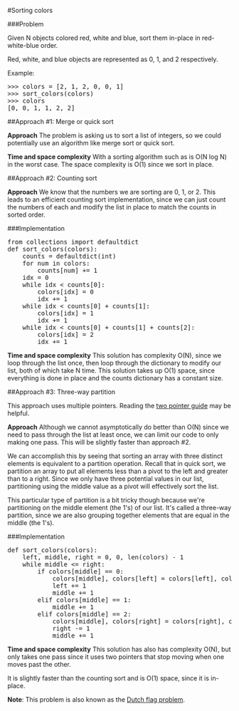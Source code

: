 #Sorting colors

###Problem

Given N objects colored red, white and blue, sort them in-place in red-white-blue order.

Red, white, and blue objects are represented as 0, 1, and 2 respectively.

Example:
<pre>
>>> colors = [2, 1, 2, 0, 0, 1]
>>> sort_colors(colors)
>>> colors
[0, 0, 1, 1, 2, 2]
</pre>

##Approach #1: Merge or quick sort

**Approach** The problem is asking us to sort a list of integers, so we could potentially use an algorithm like merge
sort or quick sort.

**Time and space complexity** With a sorting algorithm such as is O(N log N) in the worst case. The space complexity is
O(1) since we sort in place.

##Approach #2: Counting sort

**Approach** We know that the numbers we are sorting are 0, 1, or 2. This leads to an efficient counting sort
implementation, since we can just count the numbers of each and modify the list in place to match the counts in sorted
order.

###Implementation

<pre>
from collections import defaultdict
def sort_colors(colors):
    counts = defaultdict(int)
    for num in colors:
        counts[num] += 1
    idx = 0
    while idx < counts[0]:
        colors[idx] = 0
        idx += 1
    while idx < counts[0] + counts[1]:
        colors[idx] = 1
        idx += 1
    while idx < counts[0] + counts[1] + counts[2]:
        colors[idx] = 2
        idx += 1
</pre>

**Time and space complexity** This solution has complexity O(N), since we loop through the list once, then loop through
the dictionary to modify our list, both of which take N time. This solution takes up O(1) space, since everything is
done in place and the counts dictionary has a constant size.

##Approach #3: Three-way partition

This approach uses multiple pointers. Reading the [two pointer guide](https://guides.codepath.com/compsci/Two-pointer)
may be helpful.

**Approach** Although we cannot asymptotically do better than O(N) since we need to pass through the list at least once,
we can limit our code to only making one pass. This will be slightly faster than approach #2.

We can accomplish this by seeing that sorting an array with three distinct elements is equivalent to a partition
operation. Recall that in quick sort, we partition an array to put all elements less than a pivot to the left and
greater than to a right. Since we only have three potential values in our list, partitioning using the middle value as
a pivot will effectively sort the list.

This particular type of partition is a bit tricky though because we're partitioning on the middle element (the 1's) of
our list. It's called a three-way partition, since we are also grouping together elements that are equal in the middle
(the 1's).

###Implementation

<pre>
def sort_colors(colors):
    left, middle, right = 0, 0, len(colors) - 1
    while middle <= right:
        if colors[middle] == 0:
            colors[middle], colors[left] = colors[left], colors[middle]
            left += 1
            middle += 1
        elif colors[middle] == 1:
            middle += 1
        elif colors[middle] == 2:
            colors[middle], colors[right] = colors[right], colors[middle]
            right -= 1
            middle += 1
</pre>

**Time and space complexity** This solution has also has complexity O(N), but only takes one pass since it uses two
pointers that stop moving when one moves past the other.

It is slightly faster than the counting sort and is O(1) space, since it is in-place.

**Note**: This problem is also known as the [Dutch flag problem](https://en.wikipedia.org/wiki/Dutch_national_flag_problem).
